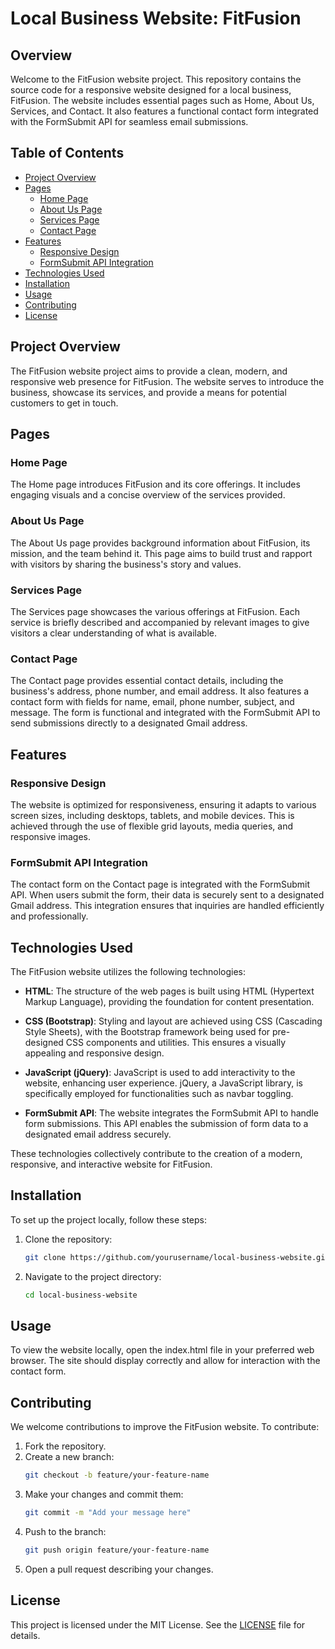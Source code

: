 # Local Business Website: FitFusion

## Overview

Welcome to the FitFusion website project. This repository contains the source code for a responsive website designed for a local business, FitFusion. The website includes essential pages such as Home, About Us, Services, and Contact. It also features a functional contact form integrated with the FormSubmit API for seamless email submissions.

## Table of Contents

- [Project Overview](#project-overview)
- [Pages](#pages)
  - [Home Page](#home-page)
  - [About Us Page](#about-us-page)
  - [Services Page](#services-page)
  - [Contact Page](#contact-page)
- [Features](#features)
  - [Responsive Design](#responsive-design)
  - [FormSubmit API Integration](#formsubmit-api-integration)
- [Technologies Used](#technologies-used)
- [Installation](#installation)
- [Usage](#usage)
- [Contributing](#contributing)
- [License](#license)

## Project Overview

The FitFusion website project aims to provide a clean, modern, and responsive web presence for FitFusion. The website serves to introduce the business, showcase its services, and provide a means for potential customers to get in touch.

## Pages

### Home Page

The Home page introduces FitFusion and its core offerings. It includes engaging visuals and a concise overview of the services provided.

### About Us Page

The About Us page provides background information about FitFusion, its mission, and the team behind it. This page aims to build trust and rapport with visitors by sharing the business's story and values.

### Services Page

The Services page showcases the various offerings at FitFusion. Each service is briefly described and accompanied by relevant images to give visitors a clear understanding of what is available.

### Contact Page

The Contact page provides essential contact details, including the business's address, phone number, and email address. It also features a contact form with fields for name, email, phone number, subject, and message. The form is functional and integrated with the FormSubmit API to send submissions directly to a designated Gmail address.

## Features

### Responsive Design

The website is optimized for responsiveness, ensuring it adapts to various screen sizes, including desktops, tablets, and mobile devices. This is achieved through the use of flexible grid layouts, media queries, and responsive images.

### FormSubmit API Integration

The contact form on the Contact page is integrated with the FormSubmit API. When users submit the form, their data is securely sent to a designated Gmail address. This integration ensures that inquiries are handled efficiently and professionally.

## Technologies Used

The FitFusion website utilizes the following technologies:

- **HTML**: The structure of the web pages is built using HTML (Hypertext Markup Language), providing the foundation for content presentation.

- **CSS (Bootstrap)**: Styling and layout are achieved using CSS (Cascading Style Sheets), with the Bootstrap framework being used for pre-designed CSS components and utilities. This ensures a visually appealing and responsive design.

- **JavaScript (jQuery)**: JavaScript is used to add interactivity to the website, enhancing user experience. jQuery, a JavaScript library, is specifically employed for functionalities such as navbar toggling.

- **FormSubmit API**: The website integrates the FormSubmit API to handle form submissions. This API enables the submission of form data to a designated email address securely.

These technologies collectively contribute to the creation of a modern, responsive, and interactive website for FitFusion.

## Installation

To set up the project locally, follow these steps:

1. Clone the repository:
   ```bash
   git clone https://github.com/yourusername/local-business-website.git

2. Navigate to the project directory:
   ```bash
   cd local-business-website

## Usage

To view the website locally, open the index.html file in your preferred web browser. The site should display correctly and allow for interaction with the contact form.

## Contributing

We welcome contributions to improve the FitFusion website. To contribute:

  1. Fork the repository.
  2. Create a new branch:
     ```bash
     git checkout -b feature/your-feature-name
  3. Make your changes and commit them:
     ```bash
     git commit -m "Add your message here"
  4. Push to the branch:
     ```bash
     git push origin feature/your-feature-name
  5. Open a pull request describing your changes.
     
## License

This project is licensed under the MIT License. See the [LICENSE](LICENSE) file for details.


 

